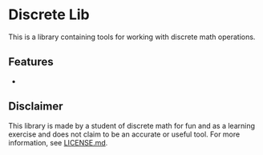 # Discrete Lib
This is a library containing tools for working with discrete math operations.

## Features
*

## Disclaimer
This library is made by a student of discrete math for fun and as a learning exercise and does not claim to be an accurate or useful tool.
For more information, see [LICENSE.md](LICENSE.md).